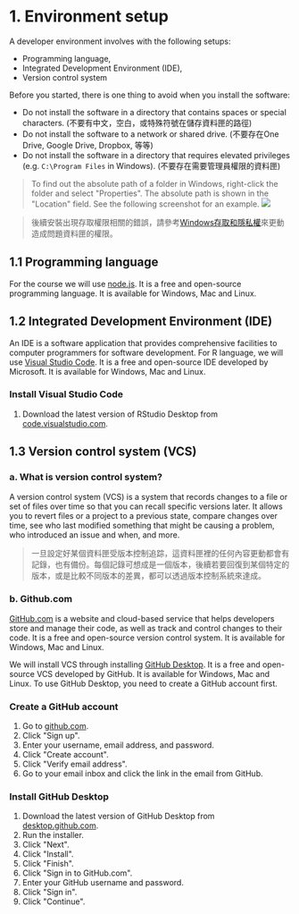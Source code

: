 # 1. Environment setup


A developer environment involves with the following setups:

  * Programming language,  
  * Integrated Development Environment (IDE),  
  * Version control system

Before you started, there is one thing to avoid when you install the software:

  * Do not install the software in a directory that contains spaces or special characters. (不要有中文，空白，或特殊符號在儲存資料匣的路徑)  
  * Do not install the software to a network or shared drive. (不要存在One Drive, Google Drive, Dropbox, 等等)  
  * Do not install the software in a directory that requires elevated privileges (e.g. `C:\Program Files` in Windows). (不要存在需要管理員權限的資料匣)  

> To find out the absolute path of a folder in Windows, right-click the folder and select "Properties". The absolute path is shown in the "Location" field. See the following screenshot for an example.
> ![](https://etc.usf.edu/te_win/email/i/properties2.jpg)
>

> 後續安裝出現存取權限相關的錯誤，請參考[Windows存取和隱私權](https://support.microsoft.com/zh-tw/windows/-windows%E5%AD%98%E5%8F%96%E5%92%8C%E9%9A%B1%E7%A7%81%E6%AC%8A-a7d90b20-b252-0e7b-6a29-a3a688e5c7be)來更動造成問題資料匣的權限。

## 1.1 Programming language

For the course we will use [node.js](https://nodejs.org/en/). It is a free and open-source programming language. It is available for Windows, Mac and Linux.

## 1.2 Integrated Development Environment (IDE)

An IDE is a software application that provides comprehensive facilities to computer programmers for software development. For R language, we will use [Visual Studio Code](https://code.visualstudio.com/). It is a free and open-source IDE developed by Microsoft. It is available for Windows, Mac and Linux.

### Install Visual Studio Code

1. Download the latest version of RStudio Desktop from [code.visualstudio.com](https://code.visualstudio.com/). 

## 1.3 Version control system (VCS)

### a. What is version control system?  
A version control system (VCS) is a system that records changes to a file or set of files over time so that you can recall specific versions later. It allows you to revert files or a project to a previous state, compare changes over time, see who last modified something that might be causing a problem, who introduced an issue and when, and more.

> 一旦設定好某個資料匣受版本控制追踪，這資料匣裡的任何內容更動都會有記錄，也有備份。每個記錄可想成是一個版本，後續若要回復到某個特定的版本，或是比較不同版本的差異，都可以透過版本控制系統來達成。

### b. Github.com

[GitHub.com](https://github.com) is a website and cloud-based service that helps developers store and manage their code, as well as track and control changes to their code. It is a free and open-source version control system. It is available for Windows, Mac and Linux.

We will install VCS through installing [GitHub Desktop](https://desktop.github.com/). It is a free and open-source VCS developed by GitHub. It is available for Windows, Mac and Linux. To use GitHub Desktop, you need to create a GitHub account first.

### Create a GitHub account  

1. Go to [github.com](https://github.com).  
2. Click "Sign up".  
3. Enter your username, email address, and password.  
4. Click "Create account".  
5. Click "Verify email address".  
6. Go to your email inbox and click the link in the email from GitHub.  
   
### Install GitHub Desktop

1. Download the latest version of GitHub Desktop from [desktop.github.com](https://desktop.github.com/).  
2. Run the installer.  
3. Click "Next".  
4. Click "Install".  
5. Click "Finish".  
6. Click "Sign in to GitHub.com".  
7. Enter your GitHub username and password.  
8. Click "Sign in".  
9. Click "Continue".  
